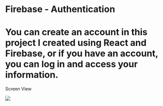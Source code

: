 # Firebase - Authentication 

<h1>You can create an account in this project I created using React and Firebase, or if you have an account, you can log in and access your information.</h1>

Screen View

<img src="./src/assets/firebase-auth.gif">